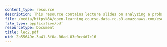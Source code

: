 ```yaml
---
content_type: resource
description: This resource contains lecture slides on analyzing a probability problem.
file: /media/https%3A/open-learning-course-data-rc.s3.amazonaws.com/esd-86-models-data-and-inference-for-socio-technical-systems-spring-2007/2b55649e3a413f0a06ad03e0cc6d7c16_lec2.pdf
file_type: application/pdf
resourcetype: Document
title: lec2.pdf
uid: 2b55649e-3a41-3f0a-06ad-03e0cc6d7c16
---
```


